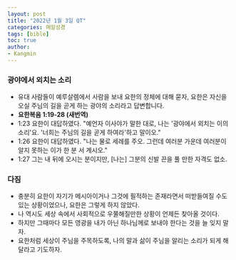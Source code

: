 ```yaml
---
layout: post
title: "2022년 1월 3일 QT"
categories: 매일성경
tags: [bible]
toc: true
author:
- Kangmin
---
```


### 광야에서 외치는 소리
- 유대 사람들이 예루살렘에서 사람을 보내 요한의 정체에 대해 묻자, 요한은 자신을 오실 주님의 길을 곧게 하는 광야의 소리라고 답변합니다.
- **요한복음 1:19-28 (새번역)**
- 1:23 요한이 대답하였다. "예언자 이사야가 말한 대로, 나는 '광야에서 외치는 이의 소리'요. '너희는 주님의 길을 곧게 하여라'하고 말이오."
- 1:26 요한이 대답하였다. "나는 물로 세례를 주오. 그런데 여러분 가운데 여러분이 알지 못하는 이가 한 분 서 계시오."
- 1:27 그는 내 뒤에 오시는 분이지만, [나는] 그분의 신발 끈을 풀 만한 자격도 없소.

### 다짐
- 충분히 요한이 자기가 메시아이거나 그것에 필적하는 존재라면서 떠받들여질 수도 있는 상황이었으나, 요한은 그렇게 하지 않았다.
- 나 역시도 세상 속에서 사회적으로 우쭐해질만한 상황이 언제든 찾아올 것이다.
- 하지만 그때마다 모든 영광을 내가 아닌 하나님께로 보내야 한다는 것을 늘 잊지 말자.
- 요한처럼 세상이 주님을 주목하도록, 나의 말과 삶이 주님을 알리는 소리가 되게 해달라고 기도하자.
